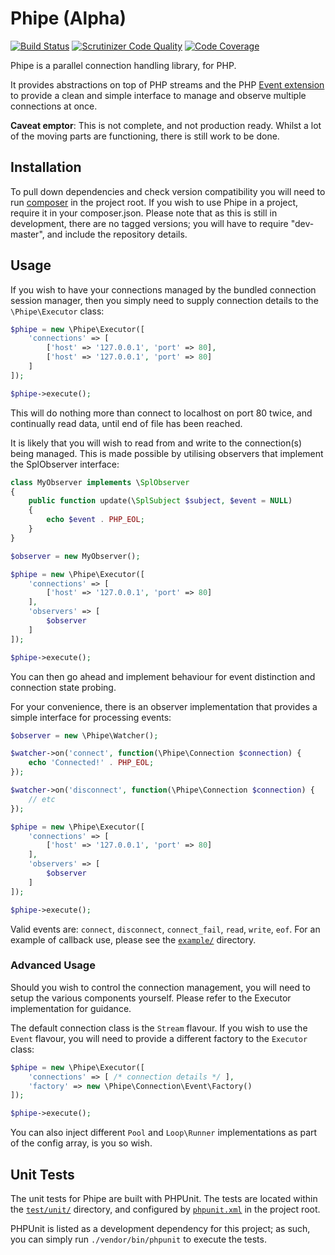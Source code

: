 # Phipe (Alpha)

[![Build Status](https://travis-ci.org/nick-jones/Phipe.svg?branch=master)](https://travis-ci.org/nick-jones/Phipe) [![Scrutinizer Code Quality](https://scrutinizer-ci.com/g/nick-jones/Phipe/badges/quality-score.png?s=e036d8385a89a1d8f77d098509bb3a18c87f1bcf)](https://scrutinizer-ci.com/g/nick-jones/Phipe/) [![Code Coverage](https://scrutinizer-ci.com/g/nick-jones/Phipe/badges/coverage.png?s=09d7327f81735048a529d6a39a3585036cfd2f21)](https://scrutinizer-ci.com/g/nick-jones/Phipe/)

Phipe is a parallel connection handling library, for PHP.

It provides abstractions on top of PHP streams and the PHP [Event extension](http://php.net/event) to provide a clean
and simple interface to manage and observe multiple connections at once.

__Caveat emptor__: This is not complete, and not production ready. Whilst a lot of the moving parts are functioning,
there is still work to be done.

## Installation

To pull down dependencies and check version compatibility you will need to run [composer](http://getcomposer.org) in
the project root. If you wish to use Phipe in a project, require it in your composer.json. Please note that as this is
still in development, there are no tagged versions; you will have to require "dev-master", and include the
repository details.

## Usage

If you wish to have your connections managed by the bundled connection session manager, then you simply need to supply
connection details to the `\Phipe\Executor` class:

```php
$phipe = new \Phipe\Executor([
    'connections' => [
        ['host' => '127.0.0.1', 'port' => 80],
        ['host' => '127.0.0.1', 'port' => 80]
    ]
]);

$phipe->execute();
```

This will do nothing more than connect to localhost on port 80 twice, and continually read data, until end of file
has been reached.

It is likely that you will wish to read from and write to the connection(s) being managed. This is made possible by
utilising observers that implement the SplObserver interface:

```php
class MyObserver implements \SplObserver
{
    public function update(\SplSubject $subject, $event = NULL)
    {
        echo $event . PHP_EOL;
    }
}

$observer = new MyObserver();

$phipe = new \Phipe\Executor([
    'connections' => [
        ['host' => '127.0.0.1', 'port' => 80]
    ],
    'observers' => [
        $observer
    ]
]);

$phipe->execute();
```

You can then go ahead and implement behaviour for event distinction and connection state probing.

For your convenience, there is an observer implementation that provides a simple interface for processing events:

```php
$observer = new \Phipe\Watcher();

$watcher->on('connect', function(\Phipe\Connection $connection) {
    echo 'Connected!' . PHP_EOL;
});

$watcher->on('disconnect', function(\Phipe\Connection $connection) {
    // etc
});

$phipe = new \Phipe\Executor([
    'connections' => [
        ['host' => '127.0.0.1', 'port' => 80]
    ],
    'observers' => [
        $observer
    ]
]);

$phipe->execute();
```

Valid events are: `connect`, `disconnect`, `connect_fail`, `read`, `write`, `eof`. For an example of callback use,
please see the [`example/`](example/) directory.

### Advanced Usage

Should you wish to control the connection management, you will need to setup the various components yourself. Please
refer to the Executor implementation for guidance.

The default connection class is the `Stream` flavour. If you wish to use the `Event` flavour, you will need to provide
a different factory to the `Executor` class:

```php
$phipe = new \Phipe\Executor([
    'connections' => [ /* connection details */ ],
    'factory' => new \Phipe\Connection\Event\Factory()
]);

$phipe->execute();
```

You can also inject different `Pool` and `Loop\Runner` implementations as part of the config array, is you so wish.

## Unit Tests

The unit tests for Phipe are built with PHPUnit. The tests are located within the [`test/unit/`](test/unit/) directory,
and configured by [`phpunit.xml`](phpunit.xml) in the project root.

PHPUnit is listed as a development dependency for this project; as such, you can simply run `./vendor/bin/phpunit` to
execute the tests.
